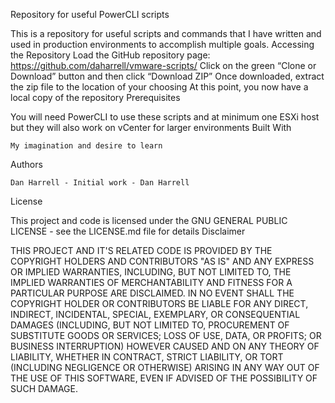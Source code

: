 Repository for useful PowerCLI scripts

This is a repository for useful scripts and commands that I have written and used in production environments to accomplish multiple goals.
Accessing the Repository
Load the GitHub repository page: https://github.com/daharrell/vmware-scripts/
Click on the green “Clone or Download” button and then click “Download ZIP”
Once downloaded, extract the zip file to the location of your choosing
At this point, you now have a local copy of the repository
Prerequisites

You will need PowerCLI to use these scripts and at minimum one ESXi host but they will also work on vCenter for larger environments
Built With

    My imagination and desire to learn

Authors

    Dan Harrell - Initial work - Dan Harrell

License

This project and code is licensed under the GNU GENERAL PUBLIC LICENSE - see the LICENSE.md file for details
Disclaimer

THIS PROJECT AND IT'S RELATED CODE IS PROVIDED BY THE COPYRIGHT HOLDERS AND CONTRIBUTORS "AS IS" AND ANY EXPRESS OR IMPLIED WARRANTIES, INCLUDING, BUT NOT LIMITED TO, THE IMPLIED WARRANTIES OF MERCHANTABILITY AND FITNESS FOR A PARTICULAR PURPOSE ARE DISCLAIMED. IN NO EVENT SHALL THE COPYRIGHT HOLDER OR CONTRIBUTORS BE LIABLE FOR ANY DIRECT, INDIRECT, INCIDENTAL, SPECIAL, EXEMPLARY, OR CONSEQUENTIAL DAMAGES (INCLUDING, BUT NOT LIMITED TO, PROCUREMENT OF SUBSTITUTE GOODS OR SERVICES; LOSS OF USE, DATA, OR PROFITS; OR BUSINESS INTERRUPTION) HOWEVER CAUSED AND ON ANY THEORY OF LIABILITY, WHETHER IN CONTRACT, STRICT LIABILITY, OR TORT (INCLUDING NEGLIGENCE OR OTHERWISE) ARISING IN ANY WAY OUT OF THE USE OF THIS SOFTWARE, EVEN IF ADVISED OF THE POSSIBILITY OF SUCH DAMAGE.
